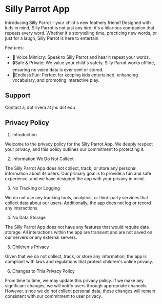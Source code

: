 # Silly Parrot App

Introducing Silly Parrot - your child's new feathery friend! Designed with kids in mind, Silly Parrot is not just any bird; it's a hilarious companion that repeats every word. Whether it's storytelling time, practicing new words, or just for a laugh, Silly Parrot is here to entertain.

Features:

- 🎤 Voice Mimicry: Speak to Silly Parrot and hear it repeat your words.  
- 🔒Safe & Private: We value your child's safety. Silly Parrot works offline, ensuring no voice data is ever sent or stored.  
- 🥳Endless Fun: Perfect for keeping kids entertained, enhancing vocabulary, and promoting interactive play.  

## Support
Contact aj dot rivera at jhu dot edu

## Privacy Policy
1. Introduction

Welcome to the privacy policy for the Silly Parrot App. We deeply respect your privacy, and this policy outlines our commitment to protecting it.

2. Information We Do Not Collect

The Silly Parrot App does not collect, track, or store any personal information about its users. Our primary goal is to provide a fun and safe experience, and we have designed the app with your privacy in mind.

3. No Tracking or Logging

We do not use any tracking tools, analytics, or third-party services that collect data about our users. Additionally, the app does not log or record any interactions.

4. No Data Storage

The Silly Parrot App does not have any features that would require data storage. All interactions within the app are transient and are not saved on our servers or any external servers.

5. Children's Privacy

Given that we do not collect, track, or store any information, the app is compliant with laws and regulations that protect children's online privacy.

6. Changes to This Privacy Policy

From time to time, we may update this privacy policy. If we make any significant changes, we will notify users through appropriate channels. However, since we do not collect personal data, these changes will remain consistent with our commitment to user privacy.
